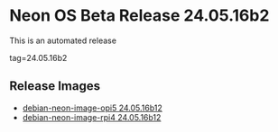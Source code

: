 # Neon OS Beta Release 24.05.16b2
This is an automated release

tag=24.05.16b2

## Release Images
- [debian-neon-image-opi5 24.05.16b12](https://2222.us/app/files/neon_images/core/opi5/dev/debian-neon-image-opi5_2024-05-16_16_43.img.xz)
- [debian-neon-image-rpi4 24.05.16b12](https://2222.us/app/files/neon_images/core/rpi4/dev/debian-neon-image-rpi4_2024-05-16_16_43.img.xz)
